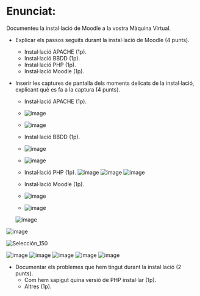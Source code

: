 # Enunciat:

Documenteu la instal·lació de Moodle a la vostra Màquina Virtual.

- Explicar els passos seguits durant la instal·lació de Moodle (4 punts).
  -   Instal·lació APACHE (1p).
  -   Instal·lació BBDD (1p).
  -   Instal·lació PHP (1p).
  -   Instal·lació Moodle (1p).
- Inserir les captures de pantalla dels moments delicats de la instal·lació, explicant què es fa a la captura (4 punts).
  -   Instal·lació APACHE (1p).
  -   ![image](https://user-images.githubusercontent.com/114423260/207095733-61712ede-b869-409d-8897-b70a43464758.png)
  -   ![image](https://user-images.githubusercontent.com/114423260/204332272-526246f0-42f4-4ef6-ac4a-6e6362d8f90a.png)

  -   Instal·lació BBDD (1p).
  -  ![image](https://user-images.githubusercontent.com/114423260/207097221-2688ac96-51f2-4c73-a5de-5e48d5071da8.png)
  -  ![image](https://user-images.githubusercontent.com/114423260/207098244-b8cace71-3b2b-4587-b89e-eaaf44184561.png)


  -   Instal·lació PHP (1p).
      ![image](https://user-images.githubusercontent.com/114423260/207113916-b181db25-f0b9-4639-ba1c-b79091d3be0d.png)
      ![image](https://user-images.githubusercontent.com/114423260/207114260-c37fb6cd-0979-4a33-be3d-e711cfe94488.png)
      ![image](https://user-images.githubusercontent.com/114423260/207114339-18b3d507-58f1-4d57-a7f7-a0c796b4934b.png)


  -   Instal·lació Moodle (1p).
  -   ![image](https://user-images.githubusercontent.com/114423260/207122756-7ae37335-6176-4a4e-8ed3-ea6f0962d3f2.png)

  -  ![image](https://user-images.githubusercontent.com/114423260/207118261-febb1c7c-0a2a-408b-a2a0-6132d46a3713.png)
    
   ![image](https://user-images.githubusercontent.com/114423260/207124475-06679882-78fc-4664-a8cc-e4f28ce30ce4.png)
   
 ![image](https://user-images.githubusercontent.com/114423260/208088122-9e2d11c3-d65a-4cd1-8d1b-2d15bc95c3b1.png)
 
 ![Selección_150](https://user-images.githubusercontent.com/114423260/208088992-6fdc9ce8-1c8f-4f52-9d69-7f24c82f5fcf.png)

 ![image](https://user-images.githubusercontent.com/114423260/208089175-7f4271d2-a73f-467c-94c6-311cb24eec6f.png)
 ![image](https://user-images.githubusercontent.com/114423260/208477410-aa425ad8-b5bd-4e32-8d7c-064b70653dd1.png)
![image](https://user-images.githubusercontent.com/114423260/208477448-b6c6ed36-7ecd-4813-bc05-c2809ae696f3.png)
![image](https://user-images.githubusercontent.com/114423260/208477480-460004fd-e1d3-4683-8878-21855907ee85.png)
![image](https://user-images.githubusercontent.com/114423260/208477521-b7941079-fc37-4c57-9e58-7c64fbddbfb9.png)

 


- Documentar els problemes que hem tingut durant la instal·lació (2 punts).
  -   Com hem sapigut quina versió de PHP instal·lar (1p).
  -   Altres (1p).

